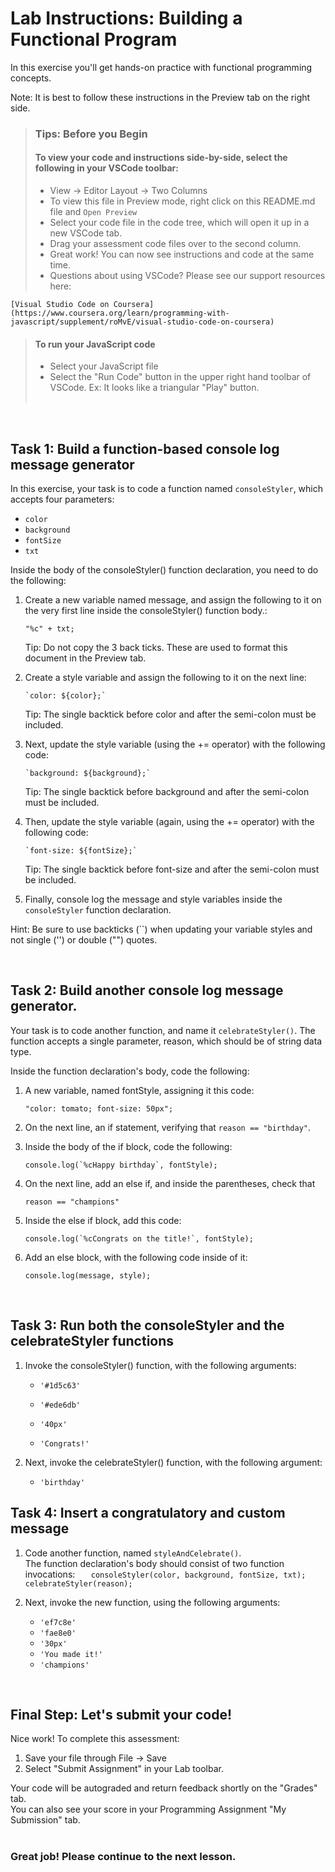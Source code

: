 # Lab Instructions: Building a Functional Program

In this exercise you'll get hands-on practice with functional programming concepts.

Note: It is best to follow these instructions in the Preview tab on the right side.

> ### **Tips: Before you Begin**
>
> #### To view your code and instructions side-by-side, select the following in your VSCode toolbar:
>
> - View -> Editor Layout -> Two Columns
> - To view this file in Preview mode, right click on this README.md file and `Open Preview`
> - Select your code file in the code tree, which will open it up in a new VSCode tab.
> - Drag your assessment code files over to the second column.
> - Great work! You can now see instructions and code at the same time.
> - Questions about using VSCode? Please see our support resources here:

    [Visual Studio Code on Coursera](https://www.coursera.org/learn/programming-with-javascript/supplement/roMvE/visual-studio-code-on-coursera)

> #### **To run your JavaScript code**
>
> - Select your JavaScript file
> - Select the "Run Code" button in the upper right hand toolbar of VSCode. Ex: It looks like a triangular "Play" button. <br><br>

<br>

## Task 1: Build a function-based console log message generator

In this exercise, your task is to code a function named `consoleStyler`, which accepts four parameters:

- `color`
- `background`
- `fontSize`
- `txt`

Inside the body of the consoleStyler() function declaration, you need to do the following:

1. Create a new variable named message, and assign the following to it on the very first line inside the consoleStyler() function body.:

   ```
   "%c" + txt;
   ```

   Tip: Do not copy the 3 back ticks. These are used to format this document in the Preview tab.

2. Create a style variable and assign the following to it on the next line:

   ```
   `color: ${color};`
   ```

   Tip: The single backtick before color and after the semi-colon must be included.

3. Next, update the style variable (using the += operator) with the following code:

   ```
   `background: ${background};`
   ```

   Tip: The single backtick before background and after the semi-colon must be included.

4. Then, update the style variable (again, using the += operator) with the following code:

   ```
   `font-size: ${fontSize};`
   ```

   Tip: The single backtick before font-size and after the semi-colon must be included.

5. Finally, console log the message and style variables inside the `consoleStyler` function declaration.

Hint: Be sure to use backticks (``) when updating your variable styles and not single ('') or double ("") quotes.

<br>

## Task 2: Build another console log message generator.

Your task is to code another function, and name it `celebrateStyler()`. The function accepts a single parameter, reason, which should be of string data type.

Inside the function declaration's body, code the following:

1. A new variable, named fontStyle, assigning it this code:

   ```
   "color: tomato; font-size: 50px";
   ```

2. On the next line, an if statement, verifying that `reason == "birthday"`.

3. Inside the body of the if block, code the following:

   ```
   console.log(`%cHappy birthday`, fontStyle);
   ```

4. On the next line, add an else if, and inside the parentheses, check that

   ```
   reason == "champions"
   ```

5. Inside the else if block, add this code:

   ```
   console.log(`%cCongrats on the title!`, fontStyle);
   ```

6. Add an else block, with the following code inside of it:
   ```
   console.log(message, style);
   ```

<br>

## Task 3: Run both the consoleStyler and the celebrateStyler functions

1. Invoke the consoleStyler() function, with the following arguments:

   - `'#1d5c63'`

   - `'#ede6db'`

   - `'40px'`

   - `'Congrats!'`

2. Next, invoke the celebrateStyler() function, with the following argument:

   - `'birthday'`

## Task 4: Insert a congratulatory and custom message

1. Code another function, named `styleAndCelebrate()`.  
   The function declaration's body should consist of two function invocations:
   `   consoleStyler(color, background, fontSize, txt);  
 celebrateStyler(reason);`

2. Next, invoke the new function, using the following arguments:

   - `'ef7c8e'`
   - `'fae8e0'`
   - `'30px'`
   - `'You made it!'`
   - `'champions'`

<br>

## Final Step: Let's submit your code!

Nice work! To complete this assessment:

1. Save your file through File -> Save
2. Select "Submit Assignment" in your Lab toolbar.

Your code will be autograded and return feedback shortly on the "Grades" tab.  
You can also see your score in your Programming Assignment "My Submission" tab.
<br> <br>

### Great job! Please continue to the next lesson.
